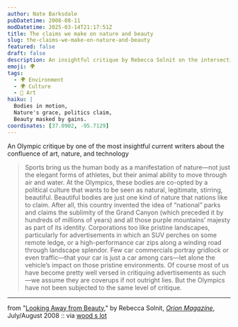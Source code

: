 ```yaml
---
author: Nate Barksdale
pubDatetime: 2008-08-11
modDatetime: 2025-03-14T21:17:51Z
title: The claims we make on nature and beauty
slug: the-claims-we-make-on-nature-and-beauty
featured: false
draft: false
description: An insightful critique by Rebecca Solnit on the intersection of beauty, nature, and politics in sports, particularly during the Olympics.
emoji: 🌍
tags:
  - 🌍 Environment
  - 🌍 Culture
  - 🎨 Art
haiku: |
  Bodies in motion,  
  Nature's grace, politics claim,  
  Beauty masked by gains.
coordinates: [37.0902, -95.7129]
---
```


An Olympic critique by one of the most insightful current writers about the confluence of art, nature, and technology

> Sports bring us the human body as a manifestation of nature—not just the elegant forms of athletes, but their animal ability to move through air and water. At the Olympics, these bodies are co-opted by a political culture that wants to be seen as natural, legitimate, stirring, beautiful. Beautiful bodies are just one kind of nature that nations like to claim. After all, this country invented the idea of “national” parks and claims the sublimity of the Grand Canyon (which preceded it by hundreds of millions of years) and all those purple mountains’ majesty as part of its identity. Corporations too like pristine landscapes, particularly for advertisements in which an SUV perches on some remote ledge, or a high-performance car zips along a winding road through landscape splendor. Few car commercials portray gridlock or even traffic—that your car is just a car among cars—let alone the vehicle’s impact on those pristine environments. Of course most of us have become pretty well versed in critiquing advertisements as such—we assume they are coverups if not outright lies. But the Olympics have not been subjected to the same level of critique.

---

from "[Looking Away from Beauty](http://web.archive.org/web/20140726034532/http://www.orionmagazine.org/index.php/articles/article/3058)," by Rebecca Solnit, [_Orion Magazine_](http://web.archive.org/web/20250103171106/https://orionmagazine.org/), July/August 2008 :: via [wood s lot](http://web.ncf.ca/ek867/wood_s_lot.html)
